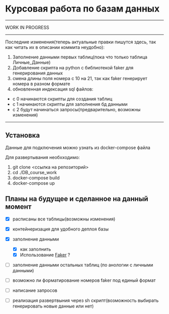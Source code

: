 # Курсовая работа по базам данных
****
WORK IN PROGRESS
****
Последние изменения(теперь актуальные правки пишутся здесь, так как читать их в описании коммита неудобно):

1) Заполнение данными первых таблиц(пока что только таблица Личные_Данные)
2) Добавление скрипта на python с библиотекой faker для генерирования данных
3) смена длины поля номера с 10 на 21, так как faker генерирует номера в разном формате
4) обновленная индексация sql файлов:
  - c 0 начинаются скрипты для создания таблиц
  - с 1 начинаются скрипты для заполнения бд данными
  - с 2 будут начинаться запросы(предварительно, возможны изменения)

****
## Установка
Данные для подключения можно узнать из docker-compose файла

Для развертывания необхходимо:
1) git clone <ссылка на репозиторий>
2) cd ./DB_course_work
3) docker-compose build
4) docker-compose up

## Планы на будущее и сделанное на данный момент
- [x] расписаны все таблицы(возможны изменения)
- [x] контейнеризация для удобного деплоя базы 
- [x] заполнение данными
  - [x] как заполнить
  - [x] Использование [Faker](https://github.com/joke2k/faker) ?
- [ ] заполнение данными остальных таблиц (по анологии с личными данными)
- [ ] возможно ли форматирование номеров faker под единый формат
- [ ] написание запросов
- [ ] реализация развертвыния через sh скрипт(возможность выбирать генерировать новые данные или нет)

